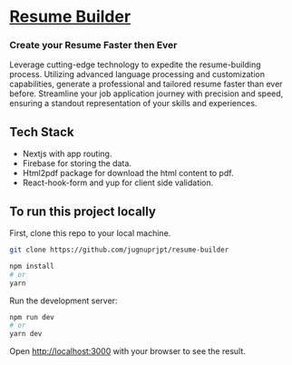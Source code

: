 # [Resume Builder](https://resume-builder-flax-iota.vercel.app/)
  ### Create your Resume Faster then Ever
  Leverage cutting-edge technology to expedite the resume-building process. Utilizing advanced language processing and customization capabilities, generate a professional and    tailored resume faster than ever before. Streamline your job application journey with precision and speed, ensuring a standout representation of your skills and experiences.
## Tech Stack
  * Nextjs with app routing.
  * Firebase for storing the data.
  * Html2pdf package for download the html content to pdf.
  * React-hook-form and yup for client side validation.
## To run this project locally
First, clone this repo to your local machine.
```bash
git clone https://github.com/jugnuprjpt/resume-builder

npm install
# or
yarn 
```
Run the development server:

```bash
npm run dev
# or
yarn dev
```

Open [http://localhost:3000](http://localhost:3000) with your browser to see the result.
